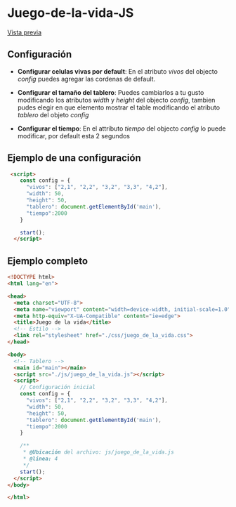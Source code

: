 # Juego-de-la-vida-JS

[Vista previa](https://angelsalvadormx.github.io/juego_de_la_vida/)

## Configuración

* **Configurar celulas vivas por default**: En el atributo *vivos* del objecto *config* puedes agregar las cordenas de default.

* **Configurar el tamaño del tablero**: Puedes cambiarlos a tu gusto modificando los atributos *width* y *height* del objecto *config*, tambien pudes elegir en que elemento mostrar el table modificando el atributo *tablero* del objeto *config*

* **Configurar el tiempo**: En el attributo *tiempo* del objecto *config* lo puede modificar, por default esta 2 segundos

## Ejemplo de una configuración
```html
 <script>
    const config = {
      "vivos": ["2,1", "2,2", "3,2", "3,3", "4,2"],
      "width": 50,
      "height": 50,
      "tablero": document.getElementById('main'),
      "tiempo":2000
    }

    start();
  </script>
```
## Ejemplo completo
```html
<!DOCTYPE html>
<html lang="en">

<head>
  <meta charset="UTF-8">
  <meta name="viewport" content="width=device-width, initial-scale=1.0">
  <meta http-equiv="X-UA-Compatible" content="ie=edge">
  <title>Juego de la vida</title>
  <!-- Estilo -->
  <link rel="stylesheet" href="./css/juego_de_la_vida.css">
</head>

<body>
  <!-- Tablero -->
  <main id="main"></main>
  <script src="./js/juego_de_la_vida.js"></script>
  <script>
    // Configuración inicial
    const config = {
      "vivos": ["2,1", "2,2", "3,2", "3,3", "4,2"],
      "width": 50,
      "height": 50,
      "tablero": document.getElementById('main'),
      "tiempo":2000
    }

    /**
     * @Ubicación del archivo: js/juego_de_la_vida.js
     * @linea: 4  
     */
    start();
  </script>
</body>

</html>
```
